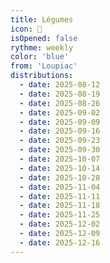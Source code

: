 ```yaml
---
title: Légumes
icon: 🥕
isOpened: false
rythme: weekly
color: 'blue'
from: 'Loupiac'
distributions:
  - date: 2025-08-12
  - date: 2025-08-19
  - date: 2025-08-26
  - date: 2025-09-02
  - date: 2025-09-09
  - date: 2025-09-16
  - date: 2025-09-23
  - date: 2025-09-30
  - date: 2025-10-07
  - date: 2025-10-14
  - date: 2025-10-28
  - date: 2025-11-04
  - date: 2025-11-11
  - date: 2025-11-18
  - date: 2025-11-25
  - date: 2025-12-02
  - date: 2025-12-09
  - date: 2025-12-16
---
```

